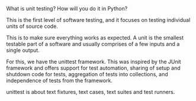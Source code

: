 What is unit testing? How will you do it in Python? 

This is the first level of software testing, and it focuses on testing individual units of source code. 

This is to make sure everything works as expected. A unit is the smallest testable part of a software and usually comprises of a few inputs and a single output. 

For this, we have the unittest framework. This was inspired by the JUnit framework and offers support for test automation, sharing of setup and shutdown code for tests, aggregation of tests into collections, and independence of tests from the framework. 


unittest is about text fixtures, text cases, text suites and test runners. 
